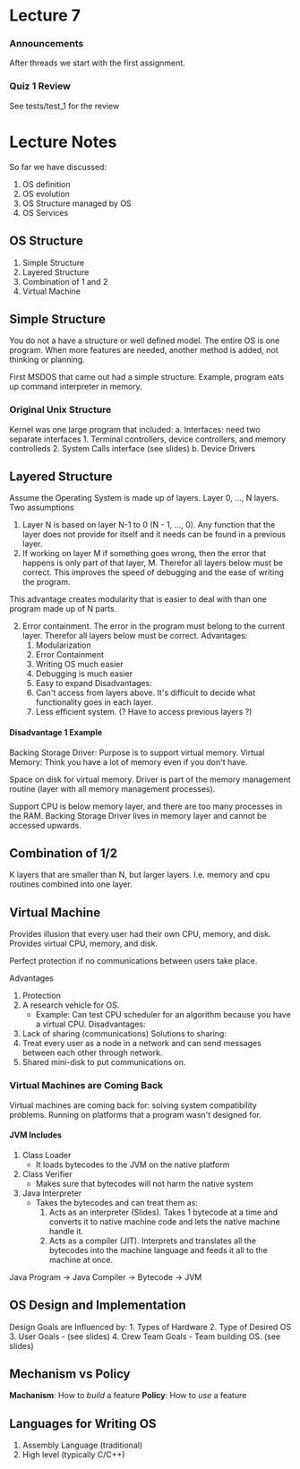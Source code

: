 # Lecture 7
### Announcements
After threads we start with the first assignment. 

### Quiz 1 Review
See tests/test_1 for the review

# Lecture Notes
So far we have discussed:
1. OS definition
2. OS evolution
3. OS Structure managed by OS
3. OS Services

## OS Structure
1. Simple Structure
2. Layered Structure
3. Combination of 1 and 2
4. Virtual Machine

## Simple Structure
You do not a have a structure or well defined model. The entire OS is one program. When more features are needed, another method is added, not thinking or planning. 

First MSDOS that came out had a simple structure. Example, program eats up command interpreter in memory. 

### Original Unix Structure
Kernel was one large program that included:
    a. Interfaces: need two separate interfaces
        1. Terminal controllers, device controllers, and memory controlleds
        2. System Calls interface (see slides)
    b. Device Drivers

## Layered Structure
Assume the Operating System is made up of layers. Layer 0, ..., N layers.
Two assumptions
1. Layer N is based on layer N-1 to 0 (N - 1, ..., 0). Any function that the layer does not provide for itself and it needs can be found in a previous layer. 
2. If working on layer M if something goes wrong, then the error that happens is only part of that layer, M. Therefor all layers below must be correct. This improves the speed of debugging and the ease of writing the program. 

This advantage creates modularity that is easier to deal with than one program made up of N parts.

2. Error containment. The error in the program must belong to the current layer. Therefor all layers below must be correct.
Advantages:
    1. Modularization
    2. Error Containment
    3. Writing OS much easier
    4. Debugging is much easier
    5. Easy to expand
Disadvantages:
    1. Can't access from layers above. It's difficult to decide what functionality goes in each layer.
    2. Less efficient system. (? Have to access previous layers ?)
    
#### Disadvantage 1 Example
Backing Storage Driver:
Purpose is to support virtual memory. 
Virtual Memory: Think you have a lot of memory even if you don't have. 

Space on disk for virtual memory. Driver is part of the memory management routine (layer with all memory management processes). 

Support CPU is below memory layer, and there are too many processes in the RAM. Backing Storage Driver lives in memory layer and cannot be accessed upwards. 


## Combination of 1/2
K layers that are smaller than N, but larger layers. I.e. memory and cpu routines combined into one layer.

## Virtual Machine
Provides illusion that every user had their own CPU, memory, and disk. Provides virtual CPU, memory, and disk. 

Perfect protection if no communications between users take place. 

Advantages
1. Protection
2. A research vehicle for OS.
    - Example: Can test CPU scheduler for an algorithm because you have a virtual CPU.
Disadvantages:
1. Lack of sharing (communications)
Solutions to sharing:
1. Treat every user as a node in a network and can send messages between each other through network.
2. Shared mini-disk to put communications on. 
    
### Virtual Machines are Coming Back
Virtual machines are coming back for: solving system compatibility problems. 
Running on platforms that a program wasn't designed for.

#### JVM Includes
1. Class Loader
    - It loads bytecodes to the JVM on the native platform 
2. Class Verifier
    - Makes sure that bytecodes will not harm the native system
3. Java Interpreter
    - Takes the bytecodes and can treat them as:
        1. Acts as an interpreter (Slides). Takes 1 bytecode at a time and converts it to native machine code and lets the native machine handle it.
        2. Acts as a compiler (JIT). Interprets and translates all the bytecodes into the machine language and feeds it all to the machine at once. 

Java Program -> Java Compiler -> Bytecode -> JVM

## OS Design and Implementation
Design Goals are Influenced by:
    1. Types of Hardware
    2. Type of Desired OS
    3. User Goals
        - (see slides)
    4. Crew Team Goals
        - Team building OS. (see slides)
        
## Mechanism vs Policy
**Machanism**: How to *build* a feature
**Policy**: How to *use* a feature

## Languages for Writing OS
1. Assembly Language (traditional)
2. High level (typically C/C++)
